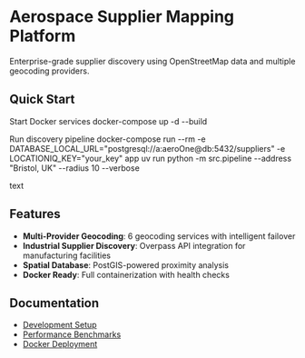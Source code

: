 # Aerospace Supplier Mapping Platform

Enterprise-grade supplier discovery using OpenStreetMap data and multiple geocoding providers.

## Quick Start
Start Docker services
docker-compose up -d --build

Run discovery pipeline
docker-compose run --rm
-e DATABASE_LOCAL_URL="postgresql://a:aeroOne@db:5432/suppliers"
-e LOCATIONIQ_KEY="your_key"
app uv run python -m src.pipeline
--address "Bristol, UK"
--radius 10
--verbose

text

## Features
- **Multi-Provider Geocoding**: 6 geocoding services with intelligent failover
- **Industrial Supplier Discovery**: Overpass API integration for manufacturing facilities
- **Spatial Database**: PostGIS-powered proximity analysis
- **Docker Ready**: Full containerization with health checks

## Documentation
- [Development Setup](docs/development/setup-steps.md)
- [Performance Benchmarks](docs/development/performance-benchmarks.md)
- [Docker Deployment](docs/deployment/docker-setup.md)